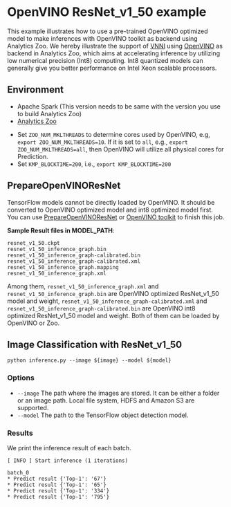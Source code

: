 # OpenVINO ResNet_v1_50 example
This example illustrates how to use a pre-trained OpenVINO optimized model to make inferences with OpenVINO toolkit as backend using Analytics Zoo. We hereby illustrate the support of [VNNI](https://en.wikichip.org/wiki/x86/avx512vnni) using [OpenVINO](https://software.intel.com/en-us/openvino-toolkit) as backend in Analytics Zoo, which aims at accelerating inference by utilizing low numerical precision (Int8) computing. Int8 quantized models can generally give you better performance on Intel Xeon scalable processors.
 
## Environment
* Apache Spark (This version needs to be same with the version you use to build Analytics Zoo)
* [Analytics Zoo](https://analytics-zoo.github.io/master/#PythonUserGuide/install/)

- Set `ZOO_NUM_MKLTHREADS` to determine cores used by OpenVINO, e.g, `export ZOO_NUM_MKLTHREADS=10`. If it is set to `all`, e.g., `export ZOO_NUM_MKLTHREADS=all`, then OpenVINO will utilize all physical cores for Prediction.
- Set `KMP_BLOCKTIME=200`, i.e., `export KMP_BLOCKTIME=200`

## PrepareOpenVINOResNet
TensorFlow models cannot be directly loaded by OpenVINO. It should be converted to OpenVINO optimized model and int8 optimized model first. You can use [PrepareOpenVINOResNet](https://github.com/intel-analytics/analytics-zoo/tree/master/zoo/src/main/scala/com/intel/analytics/zoo/examples/vnni/openvino) or [OpenVINO toolkit](https://docs.openvinotoolkit.org/2018_R5/_docs_MO_DG_prepare_model_convert_model_Convert_Model_From_TensorFlow.html) to finish this job.

__Sample Result files in MODEL_PATH__:
```
resnet_v1_50.ckpt
resnet_v1_50_inference_graph.bin
resnet_v1_50_inference_graph-calibrated.bin
resnet_v1_50_inference_graph-calibrated.xml
resnet_v1_50_inference_graph.mapping
resnet_v1_50_inference_graph.xml
```

Among them, `resnet_v1_50_inference_graph.xml` and `resnet_v1_50_inference_graph.bin` are OpenVINO optimized ResNet_v1_50 model and weight, `resnet_v1_50_inference_graph-calibrated.xml` and `resnet_v1_50_inference_graph-calibrated.bin` are OpenVINO int8 optimized ResNet_v1_50 model and weight. Both of them can be loaded by OpenVINO or Zoo.

## Image Classification with ResNet_v1_50

```
python inference.py --image ${image} --model ${model}
```

### Options
* `--image` The path where the images are stored. It can be either a folder or an image path. Local file system, HDFS and Amazon S3 are supported.
* `--model` The path to the TensorFlow object detection model.

### Results
We print the inference result of each batch.
```
[ INFO ] Start inference (1 iterations)

batch_0
* Predict result {'Top-1': '67'}
* Predict result {'Top-1': '65'}
* Predict result {'Top-1': '334'}
* Predict result {'Top-1': '795'}
```

